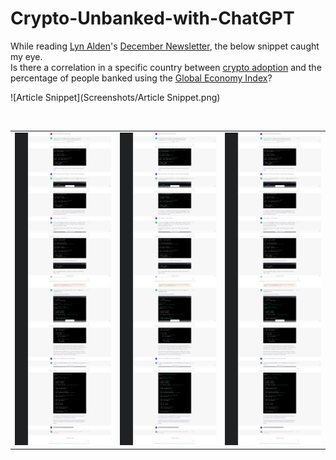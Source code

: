 # Crypto-Unbanked-with-ChatGPT

While reading [Lyn Alden](https://twitter.com/LynAldenContact)'s [December Newsletter](https://www.lynalden.com/december-2022-newsletter/), the below snippet caught my eye.
<br>
Is there a correlation in a specific country between [crypto adoption](https://blog.chainalysis.com/reports/2022-global-crypto-adoption-index/) and the percentage of people banked using the [Global Economy Index](https://www.theglobaleconomy.com/ )?

![Article Snippet](Screenshots/Article Snippet.png)

<br>

<table>
  <tr>
    <td>
      <img src="Screenshots/Part1.png" alt="Image 1" width="300" height="500">
    </td>
    <td>
      <img src="Screenshots/Part1.png" alt="Image 2" width="300" height="500">
    </td>
    <td>
      <img src="Screenshots/Part1.png" alt="Image 3" width="300" height="500">
    </td>
  </tr>
</table>
